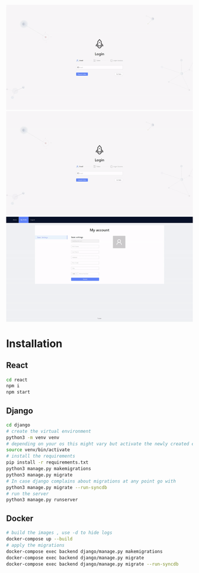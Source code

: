 ![login](/img/login_error.gif)
![login](/img/login_success.gif)
![login](/img/update_profile.gif)
# Installation
## React
```bash
cd react
npm i
npm start
```

## Django
```bash
cd django
# create the virtual environment
python3 -m venv venv 
# depending on your os this might vary but activate the newly created env
source venv/bin/activate 
# install the requirements
pip install -r requirements.txt 
python3 manage.py makemigrations
python3 manage.py migrate
# In case django complains about migrations at any point go with
python3 manage.py migrate --run-syncdb
# run the server
python3 manage.py runserver
```

## Docker
```bash
# build the images , use -d to hide logs
docker-compose up --build
# apply the migrations
docker-compose exec backend django/manage.py makemigrations
docker-compose exec backend django/manage.py migrate 
docker-compose exec backend django/manage.py migrate --run-syncdb
```
